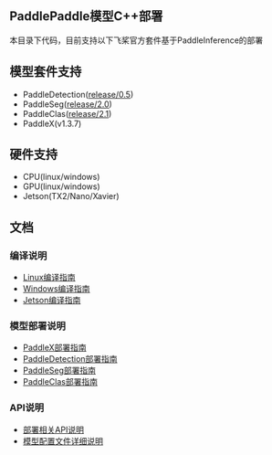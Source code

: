 ## PaddlePaddle模型C++部署

本目录下代码，目前支持以下飞桨官方套件基于PaddleInference的部署

## 模型套件支持
- PaddleDetection([release/0.5](https://github.com/PaddlePaddle/PaddleDetection/tree/release/0.5))
- PaddleSeg([release/2.0](https://github.com/PaddlePaddle/PaddleSeg/tree/release/v2.0))
- PaddleClas([release/2.1](https://github.com/PaddlePaddle/PaddleClas/tree/release/2.1))
- PaddleX(v1.3.7)

## 硬件支持
- CPU(linux/windows)
- GPU(linux/windows)
- Jetson(TX2/Nano/Xavier)

## 文档
### 编译说明
- [Linux编译指南](./docs/compile/paddle/linux.md)
- [Windows编译指南](./docs/compile/paddle/windows.md)
- [Jetson编译指南](./docs/compile/paddle/jetson.md)

### 模型部署说明
- [PaddleX部署指南](./docs/models/paddlex.md)
- [PaddleDetection部署指南](./docs/models/paddledetection.md)
- [PaddleSeg部署指南](./docs/models/paddleseg.md)
- [PaddleClas部署指南](./docs/models/paddleclas.md)

### API说明

- [部署相关API说明](./docs/apis/model.md)
- [模型配置文件详细说明](./docs/apis/yaml.md)

